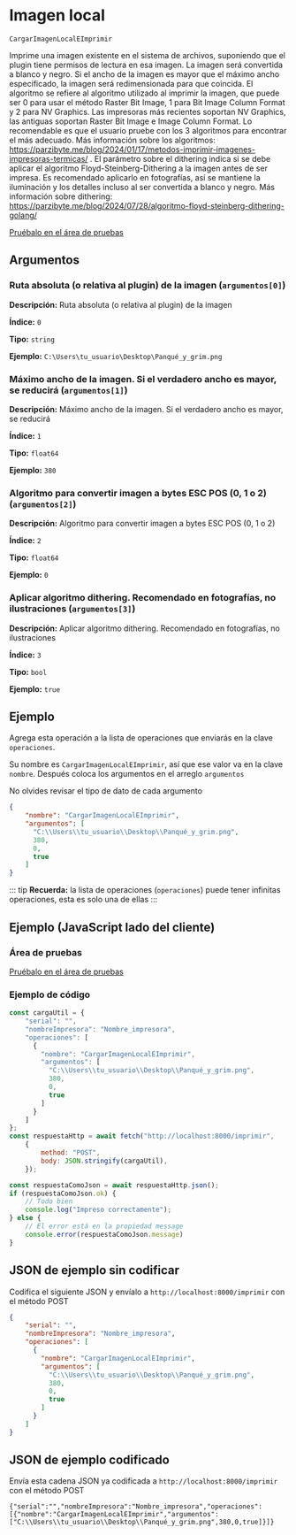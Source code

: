# Imagen local

`CargarImagenLocalEImprimir`

Imprime una imagen existente en el sistema de archivos, suponiendo que el plugin tiene permisos de lectura en esa imagen. La imagen será convertida a blanco y negro. Si el ancho de la imagen es mayor que el máximo ancho especificado, la imagen será redimensionada para que coincida. El algoritmo se refiere al algoritmo utilizado al imprimir la imagen, que puede ser 0 para usar el método Raster Bit Image, 1 para Bit Image Column Format y 2 para NV Graphics. Las impresoras más recientes soportan NV Graphics, las antiguas soportan Raster Bit Image e Image Column Format. Lo recomendable es que el usuario pruebe con los 3 algoritmos para encontrar el más adecuado. Más información sobre los algoritmos: https://parzibyte.me/blog/2024/01/17/metodos-imprimir-imagenes-impresoras-termicas/ . El parámetro sobre el dithering indica si se debe aplicar el algoritmo Floyd-Steinberg-Dithering a la imagen antes de ser impresa. Es recomendado aplicarlo en fotografías, así se mantiene la iluminación y los detalles incluso al ser convertida a blanco y negro. Más información sobre dithering: https://parzibyte.me/blog/2024/07/28/algoritmo-floyd-steinberg-dithering-golang/




[Pruébalo en el área de pruebas](../area-pruebas.md?operacion=CargarImagenLocalEImprimir)

## Argumentos
### Ruta absoluta (o relativa al plugin) de la imagen (`argumentos[0]`)



**Descripción:** Ruta absoluta (o relativa al plugin) de la imagen

**Índice:** `0`

**Tipo:** `string`

**Ejemplo:** `C:\Users\tu_usuario\Desktop\Panqué_y_grim.png`

### Máximo ancho de la imagen. Si el verdadero ancho es mayor, se reducirá (`argumentos[1]`)



**Descripción:** Máximo ancho de la imagen. Si el verdadero ancho es mayor, se reducirá

**Índice:** `1`

**Tipo:** `float64`

**Ejemplo:** `380`

### Algoritmo para convertir imagen a bytes ESC POS (0, 1 o 2) (`argumentos[2]`)



**Descripción:** Algoritmo para convertir imagen a bytes ESC POS (0, 1 o 2)

**Índice:** `2`

**Tipo:** `float64`

**Ejemplo:** `0`

### Aplicar algoritmo dithering. Recomendado en fotografías, no ilustraciones (`argumentos[3]`)



**Descripción:** Aplicar algoritmo dithering. Recomendado en fotografías, no ilustraciones

**Índice:** `3`

**Tipo:** `bool`

**Ejemplo:** `true`

## Ejemplo

Agrega esta operación a la lista de operaciones que enviarás en la clave `operaciones`.

Su nombre es `CargarImagenLocalEImprimir`, así que ese valor va en la clave `nombre`. Después coloca los argumentos en el arreglo `argumentos`

No olvides revisar el tipo de dato de cada argumento


```json
{
    "nombre": "CargarImagenLocalEImprimir",
    "argumentos": [
      "C:\\Users\\tu_usuario\\Desktop\\Panqué_y_grim.png",
      380,
      0,
      true
    ]
}
```



::: tip
**Recuerda:** la lista de operaciones (`operaciones`) puede tener infinitas operaciones, esta es solo una de ellas
:::

## Ejemplo (JavaScript lado del cliente)

### Área de pruebas
[Pruébalo en el área de pruebas](../area-pruebas.md?operacion=CargarImagenLocalEImprimir)
<Playground urlBase="../.." nombreOperacion="CargarImagenLocalEImprimir" :ocultarOperacionesDisponibles="true"/>

### Ejemplo de código
```js
const cargaUtil = {
    "serial": "",
    "nombreImpresora": "Nombre_impresora",
    "operaciones": [
      {
        "nombre": "CargarImagenLocalEImprimir",
        "argumentos": [
          "C:\\Users\\tu_usuario\\Desktop\\Panqué_y_grim.png",
          380,
          0,
          true
        ]
      }
    ]
};
const respuestaHttp = await fetch("http://localhost:8000/imprimir",
    {
        method: "POST",
        body: JSON.stringify(cargaUtil),
    });

const respuestaComoJson = await respuestaHttp.json();
if (respuestaComoJson.ok) {
    // Todo bien
    console.log("Impreso correctamente");
} else {
    // El error está en la propiedad message
    console.error(respuestaComoJson.message)
}
```

## JSON de ejemplo sin codificar

Codifica el siguiente JSON y envíalo a `http://localhost:8000/imprimir` con el método POST

```json
{
    "serial": "",
    "nombreImpresora": "Nombre_impresora",
    "operaciones": [
      {
        "nombre": "CargarImagenLocalEImprimir",
        "argumentos": [
          "C:\\Users\\tu_usuario\\Desktop\\Panqué_y_grim.png",
          380,
          0,
          true
        ]
      }
    ]
}
```

## JSON de ejemplo codificado

Envía esta cadena JSON ya codificada a `http://localhost:8000/imprimir` con el método POST

```
{"serial":"","nombreImpresora":"Nombre_impresora","operaciones":[{"nombre":"CargarImagenLocalEImprimir","argumentos":["C:\\Users\\tu_usuario\\Desktop\\Panqué_y_grim.png",380,0,true]}]}
```
